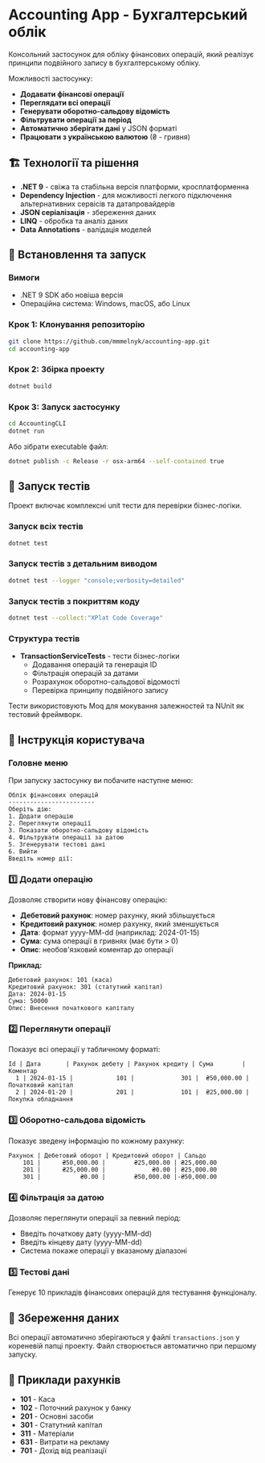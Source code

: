 # Accounting App - Бухгалтерський облік
Консольний застосунок для обліку фінансових операцій, який реалізує принципи подвійного запису в бухгалтерському обліку.

Можливості застосунку:
- **Додавати фінансові операції**
- **Переглядати всі операції**
- **Генерувати оборотно-сальдову відомість**
- **Фільтрувати операції за період**
- **Автоматично зберігати дані** у JSON форматі
- **Працювати з українською валютою** (₴ - гривня)

## 🏗️ Технології та рішення
- **.NET 9** - свіжа та стабільна версія платформи, кросплатформенна
- **Dependency Injection** - для можливості легкого підключення альтернативних сервісів та датапровайдерів
- **JSON серіалізація** - збереження даних
- **LINQ** - обробка та аналіз даних
- **Data Annotations** - валідація моделей

## 🚀 Встановлення та запуск
### Вимоги
- .NET 9 SDK або новіша версія
- Операційна система: Windows, macOS, або Linux

### Крок 1: Клонування репозиторію
```bash
git clone https://github.com/mmmelnyk/accounting-app.git
cd accounting-app
```

### Крок 2: Збірка проекту
```bash
dotnet build
```

### Крок 3: Запуск застосунку
```bash
cd AccountingCLI
dotnet run
```

Або зібрати executable файл:
```bash
dotnet publish -c Release -r osx-arm64 --self-contained true
```

## 🧪 Запуск тестів

Проект включає комплексні unit тести для перевірки бізнес-логіки.

### Запуск всіх тестів
```bash
dotnet test
```

### Запуск тестів з детальним виводом
```bash
dotnet test --logger "console;verbosity=detailed"
```

### Запуск тестів з покриттям коду
```bash
dotnet test --collect:"XPlat Code Coverage"
```

### Структура тестів
- **TransactionServiceTests** - тести бізнес-логіки
  - Додавання операцій та генерація ID
  - Фільтрація операцій за датами
  - Розрахунок оборотно-сальдової відомості
  - Перевірка принципу подвійного запису

Тести використовують Moq для мокування залежностей та NUnit як тестовий фреймворк.

## 📖 Інструкція користувача

### Головне меню
При запуску застосунку ви побачите наступне меню:

```
Облік фінансових операцій
------------------------
Оберіть дію:
1. Додати операцію
2. Переглянути операції
3. Показати оборотно-сальдову відомість
4. Фільтрувати операції за датою
5. Згенерувати тестові дані
6. Вийти
Введіть номер дії:
```

### 1️⃣ Додати операцію
Дозволяє створити нову фінансову операцію:
- **Дебетовий рахунок**: номер рахунку, який збільшується
- **Кредитовий рахунок**: номер рахунку, який зменшується
- **Дата**: формат yyyy-MM-dd (наприклад: 2024-01-15)
- **Сума**: сума операції в гривнях (має бути > 0)
- **Опис**: необов'язковий коментар до операції

**Приклад:**
```
Дебетовий рахунок: 101 (каса)
Кредитовий рахунок: 301 (статутний капітал)
Дата: 2024-01-15
Сума: 50000
Опис: Внесення початкового капіталу
```

### 2️⃣ Переглянути операції
Показує всі операції у табличному форматі:
```
Id | Дата       | Рахунок дебету | Рахунок кредиту | Сума        | Коментар
  1 | 2024-01-15 |            101 |             301 |  ₴50,000.00 | Початковий капітал
  2 | 2024-01-20 |            201 |             101 |  ₴25,000.00 | Покупка обладнання
```

### 3️⃣ Оборотно-сальдова відомість
Показує зведену інформацію по кожному рахунку:
```
Рахунок | Дебетовий оборот | Кредитовий оборот | Сальдо
    101 |      ₴50,000.00 |        ₴25,000.00 | ₴25,000.00
    201 |      ₴25,000.00 |             ₴0.00 | ₴25,000.00
    301 |           ₴0.00 |        ₴50,000.00 |-₴50,000.00
```

### 4️⃣ Фільтрація за датою
Дозволяє переглянути операції за певний період:
- Введіть початкову дату (yyyy-MM-dd)
- Введіть кінцеву дату (yyyy-MM-dd)
- Система покаже операції у вказаному діапазоні

### 5️⃣ Тестові дані
Генерує 10 прикладів фінансових операцій для тестування функціоналу.


## 💾 Збереження даних

Всі операції автоматично зберігаються у файлі `transactions.json` у кореневій папці проекту. 
Файл створюється автоматично при першому запуску.

## 📝 Приклади рахунків

- **101** - Каса
- **102** - Поточний рахунок у банку
- **201** - Основні засоби
- **301** - Статутний капітал
- **311** - Матеріали
- **631** - Витрати на рекламу
- **701** - Дохід від реалізації
